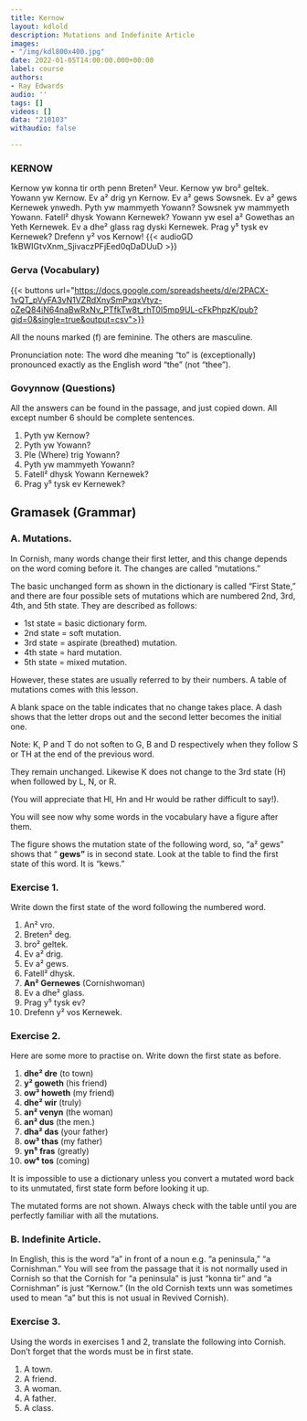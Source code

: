 ```yaml
---
title: Kernow
layout: kdlold
description: Mutations and Indefinite Article
images:
- "/img/kdl800x400.jpg"
date: 2022-01-05T14:00:00.000+00:00
label: course
authors:
- Ray Edwards
audio: ''
tags: []
videos: []
data: "210103"
withaudio: false

---
```



### KERNOW
Kernow yw konna tir orth penn Breten² Veur. Kernow yw bro² geltek. Yowann yw Kernow. Ev a² drig yn Kernow. Ev a² gews Sowsnek. Ev a² gews Kernewek ynwedh. Pyth yw mammyeth Yowann? Sowsnek yw mammyeth Yowann. Fatell² dhysk Yowann Kernewek? Yowann yw esel a² Gowethas an Yeth Kernewek. Ev a dhe² glass rag dyski Kernewek. Prag y⁵ tysk ev Kernewek? Drefenn y² vos Kernow!
{{< audioGD 1kBWIGtvXnm_SjivaczPFjEed0qDaDUuD >}}

### Gerva (Vocabulary)
{{< buttons url="https://docs.google.com/spreadsheets/d/e/2PACX-1vQT_pVyFA3vN1VZRdXnySmPxqxVtyz-oZeQ84iN64naBwRxNv_PTfkTw8t_rhT0I5mp9UL-cFkPhpzK/pub?gid=0&single=true&output=csv">}}

All the nouns marked (f) are feminine. The others are masculine.

Pronunciation note: The word dhe meaning “to” is (exceptionally) pronounced exactly as the English word “the” (not “thee”).

### Govynnow (Questions)

All the answers can be found in the passage, and just copied down.
All except number 6 should be complete sentences.

1. Pyth yw Kernow?
2. Pyth yw Yowann?
3. Ple (Where) trig Yowann?
4. Pyth yw mammyeth Yowann?
5. Fatell² dhysk Yowann Kernewek?
6. Prag y⁵ tysk ev Kernewek?

## Gramasek (Grammar)

### A. Mutations.

In Cornish, many words change their first letter, and this change depends on the word coming before it. The changes are called “mutations.”

The basic unchanged form as shown in the dictionary is called “First State,” and there are four possible sets of mutations which are numbered 2nd, 3rd, 4th, and 5th state. They are described as follows:

- 1st state = basic dictionary form.
- 2nd state = soft mutation.
- 3rd state = aspirate (breathed) mutation.
- 4th state = hard mutation.
- 5th state = mixed mutation.


However, these states are usually referred to by their numbers. A table of mutations comes with this lesson.

A blank space on the table indicates that no change takes place. A dash shows that the letter drops out and the second letter becomes the initial one.

Note: K, P and T do not soften to G, B and D respectively when they follow S or TH at the end of the previous word.

They remain unchanged. Likewise K does not change to the 3rd state (H) when followed by L, N, or R. 

(You will appreciate that Hl, Hn and Hr would be rather difficult to say!).

You will see now why some words in the vocabulary have a figure after them.

The figure shows the mutation state of the following word, so, “a² gews” shows that “ **gews”** is in second state. Look at the table to find the first state of this word. It is “kews.”

### Exercise 1.

Write down the first state of the word following the numbered word.

 1. An² vro.
 2. Breten² deg.
 3. bro² geltek.
 4. Ev a² drig.
 5. Ev a² gews.
 6. Fatell² dhysk.
 7. **An² Gernewes** (Cornishwoman)
 8. Ev a dhe² glass.
 9. Prag y⁵ tysk ev?
10. Drefenn y² vos Kernewek.

### Exercise 2.

Here are some more to practise on. Write down the first state as before.

 1. **dhe² dre** (to town)
 2. **y² goweth** (his friend)
 3. **ow³ howeth** (my friend)
 4. **dhe² wir** (truly)
 5. **an² venyn** (the woman)
 6. **an² dus** (the men.)
 7. **dha² das** (your father)
 8. **ow³ thas** (my father)
 9. **yn⁵ fras** (greatly)
10. **ow⁴ tos** (coming)

It is impossible to use a dictionary unless you convert a mutated word back to its unmutated, first state form before looking it up.

The mutated forms are not shown. Always check with the table until you are perfectly familiar with all the mutations.

### B. Indefinite Article.

In English, this is the word “a” in front of a noun e.g. “a peninsula,” “a Cornishman.” You will see from the passage that it is not normally used in Cornish so that the Cornish for “a peninsula” is just “konna tir” and “a Cornishman” is just “Kernow.” (In the old Cornish texts unn was sometimes used to mean “a” but this is not usual in Revived Cornish).

### Exercise 3.

Using the words in exercises 1 and 2, translate the following into Cornish. Don’t forget that the words must be in first state.

1. A town.
2. A friend.
3. A woman.
4. A father.
5. A class.